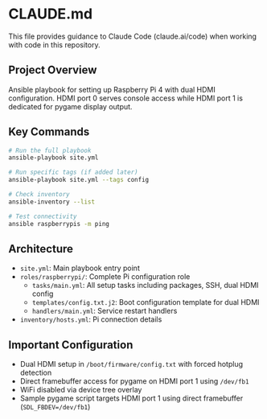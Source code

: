 # CLAUDE.md

This file provides guidance to Claude Code (claude.ai/code) when working with code in this repository.

## Project Overview

Ansible playbook for setting up Raspberry Pi 4 with dual HDMI configuration. HDMI port 0 serves console access while HDMI port 1 is dedicated for pygame display output.

## Key Commands

```bash
# Run the full playbook
ansible-playbook site.yml

# Run specific tags (if added later)
ansible-playbook site.yml --tags config

# Check inventory
ansible-inventory --list

# Test connectivity
ansible raspberrypis -m ping
```

## Architecture

- `site.yml`: Main playbook entry point
- `roles/raspberrypi/`: Complete Pi configuration role
  - `tasks/main.yml`: All setup tasks including packages, SSH, dual HDMI config
  - `templates/config.txt.j2`: Boot configuration template for dual HDMI
  - `handlers/main.yml`: Service restart handlers
- `inventory/hosts.yml`: Pi connection details

## Important Configuration

- Dual HDMI setup in `/boot/firmware/config.txt` with forced hotplug detection
- Direct framebuffer access for pygame on HDMI port 1 using `/dev/fb1`
- WiFi disabled via device tree overlay
- Sample pygame script targets HDMI port 1 using direct framebuffer (`SDL_FBDEV=/dev/fb1`)